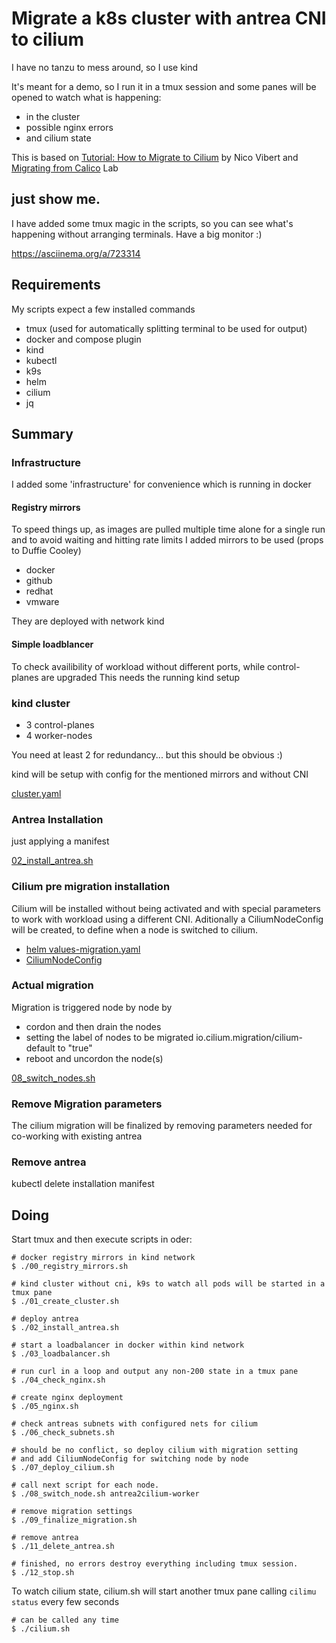 # Migrate a k8s cluster with antrea CNI to cilium

I have no tanzu to mess around, so I use kind

It's meant for a demo, so I run it in a tmux session and some panes will be opened to watch what is happening:
- in the cluster
- possible nginx errors
- and cilium state

This is based on [Tutorial: How to Migrate to Cilium](https://isovalent.com/blog/post/tutorial-migrating-to-cilium-part-1/) by Nico Vibert
and [Migrating from Calico](https://isovalent.com/labs/cilium-migrating-from-calico/) Lab

## just show me.
I have added some tmux magic in the scripts, so you can see what's happening without arranging terminals.
Have a big monitor :)

https://asciinema.org/a/723314

## Requirements

My scripts expect a few installed commands

- tmux (used for automatically splitting terminal to be used for output)
- docker and compose plugin
- kind
- kubectl
- k9s
- helm
- cilium
- jq

## Summary

### Infrastructure

I added some 'infrastructure' for convenience which is running in docker

#### Registry mirrors

To speed things up, as images are pulled multiple time alone for a single run and to avoid waiting and hitting rate limits I added mirrors to be used
(props to Duffie Cooley)

- docker
- github
- redhat
- vmware

They are deployed with network kind

#### Simple loadblancer

To check availibility of workload without different ports, while control-planes are upgraded
This needs the running kind setup


### kind cluster

- 3 control-planes
- 4 worker-nodes

You need at least 2 for redundancy... but this should be obvious :)

kind will be setup with config for the mentioned mirrors and without CNI

[cluster.yaml](config/cluster.yaml)

### Antrea Installation

just applying a manifest

[02_install_antrea.sh](02_install_antrea.sh)

### Cilium pre migration installation

Cilium will be installed without being activated and with special parameters to work with workload using a different CNI.
Aditionally a CiliumNodeConfig will be created, to define when a node is switched to cilium.
* [helm values-migration.yaml](helm/values-migration.yaml)
* [CiliumNodeConfig](manifests/CiliumNodeConfig.yaml)


### Actual migration

Migration is triggered node by node by 
* cordon and then drain the nodes
* setting the label of nodes to be migrated io.cilium.migration/cilium-default to "true"
* reboot and uncordon the node(s)

[08_switch_nodes.sh](08_switch_nodes.sh)

### Remove Migration parameters

The cilium migration will be finalized by removing parameters needed for co-working with existing antrea

### Remove antrea

kubectl delete installation manifest

## Doing
Start tmux and then execute scripts in oder:

```shell
# docker registry mirrors in kind network
$ ./00_registry_mirrors.sh

# kind cluster without cni, k9s to watch all pods will be started in a tmux pane
$ ./01_create_cluster.sh

# deploy antrea
$ ./02_install_antrea.sh

# start a loadbalancer in docker within kind network
$ ./03_loadbalancer.sh

# run curl in a loop and output any non-200 state in a tmux pane
$ ./04_check_nginx.sh

# create nginx deployment
$ ./05_nginx.sh

# check antreas subnets with configured nets for cilium
$ ./06_check_subnets.sh

# should be no conflict, so deploy cilium with migration setting
# and add CiliumNodeConfig for switching node by node
$ ./07_deploy_cilium.sh

# call next script for each node. 
$ ./08_switch_node.sh antrea2cilium-worker

# remove migration settings
$ ./09_finalize_migration.sh

# remove antrea
$ ./11_delete_antrea.sh

# finished, no errors destroy everything including tmux session.
$ ./12_stop.sh 
```

To watch cilium state, cilium.sh will start another tmux pane calling ```cilimu status``` every few seconds
```shell
# can be called any time
$ ./cilium.sh
```



